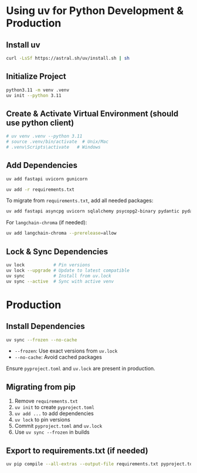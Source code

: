 # Using uv for Python Development & Production

## Install uv
```bash
curl -LsSf https://astral.sh/uv/install.sh | sh
```

## Initialize Project
```bash
python3.11 -m venv .venv
uv init --python 3.11
```

## Create & Activate Virtual Environment (should use python client)
```bash
# uv venv .venv --python 3.11
# source .venv/bin/activate  # Unix/Mac
# .venv\Scripts\activate   # Windows
```

## Add Dependencies
```bash
uv add fastapi uvicorn gunicorn

uv add -r requirements.txt
```
To migrate from `requirements.txt`, add all needed packages:
```bash
uv add fastapi asyncpg uvicorn sqlalchemy psycopg2-binary pydantic pydantic-ai pydantic-settings langchain langchain_community tiktoken chromadb langchain-openai langchain-core langchainhub whisper pypdf2 python-docx boto3 structlog python-json-logger gunicorn alembic mako yt-dlp pypdf azure-core azure-storage-blob cffi cryptography isodate pycparser azure-identity msal msal-extensions pyjwt amqp billiard celery click-didyoumean click-plugins click-repl kombu tzdata vine botocore jmespath python-dateutil six urllib3 decorator imageio imageio-ffmpeg moviepy pillow proglog certifi charset-normalizer idna requests chardet reportlab ffmpeg-python future googletrans redis
```
For `langchain-chroma` (if needed):
```bash
uv add langchain-chroma --prerelease=allow
```

## Lock & Sync Dependencies
```bash
uv lock           # Pin versions
uv lock --upgrade # Update to latest compatible
uv sync           # Install from uv.lock
uv sync --active  # Sync with active venv
```

# Production

## Install Dependencies
```bash
uv sync --frozen --no-cache
```
- `--frozen`: Use exact versions from `uv.lock`
- `--no-cache`: Avoid cached packages

Ensure `pyproject.toml` and `uv.lock` are present in production.

## Migrating from pip
1. Remove `requirements.txt`
2. `uv init` to create `pyproject.toml`
3. `uv add ...` to add dependencies
4. `uv lock` to pin versions
5. Commit `pyproject.toml` and `uv.lock`
6. Use `uv sync --frozen` in builds

## Export to requirements.txt (if needed)
```bash
uv pip compile --all-extras --output-file requirements.txt pyproject.toml
```
